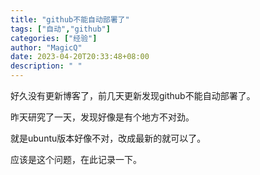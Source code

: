 ```yaml
---
title: "github不能自动部署了"
tags: ["自动","github"]
categories: ["经验"]
author: "MagicQ"
date: 2023-04-20T20:33:48+08:00
description: " "
---
```


好久没有更新博客了，前几天更新发现github不能自动部署了。

昨天研究了一天，发现好像是有个地方不对劲。

就是ubuntu版本好像不对，改成最新的就可以了。

应该是这个问题，在此记录一下。
